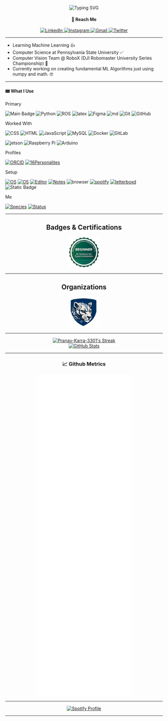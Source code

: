 <p align="center">
    <img src="https://readme-typing-svg.demolab.com?font=Oswald&size=30&duration=3000&pause=70&color=888888&center=true&vCenter=true&multiline=true&repeat=false&random=false&width=650&height=130&lines=%F0%9F%91%8B+Hello!+My+name+is+Pranav+Karra;%F0%9F%93%8DWelcome+to+my+Github+profile!" alt="Typing SVG" />
</p>

<div align="center">
    <h4>📩 Reach Me</h4>
    <a href="https://www.linkedin.com/in/pranav-karra-09477228b">
        <img src="https://img.shields.io/badge/-pranavkarra-blue?style=flat-square&logo=Linkedin&logoColor=white" alt="LinkedIn" />
    </a>
    <a href="https://instagram.com/pranav.karra">
        <img src="https://img.shields.io/badge/-pranav.karra-purple?style=flat-square&logo=instagram&logoColor=white" alt="Instagram" />
    </a>
    <a href="mailto:pranavkarra001@gmail.com">
        <img src="https://img.shields.io/badge/-pranavkarra001%40gmail.com-c14438?style=flat-square&logo=Gmail&logoColor=white" alt="Gmail" />
    </a>
    <a href="https://twitter.com/pranav__karra">
        <img src="https://img.shields.io/badge/-pranav__karra-blue?logo=Twitter" alt="Twitter" />
    </a>
</div>

---

- Learning Machine Learning 👍
- Computer Science at Pennsylvania State University ✅
- Computer Vision Team @ RoboX (DJI Robomaster University Series Championship) 🤖
- Currently working on creating fundamental ML Algorithms just using numpy and math. 🤓

---
#### 📟 What I Use
Primary

![Main Badge](https://img.shields.io/badge/Main-Jupyter_Notebook-orange?logo=Jupyter&labelColor=black)
![Python](https://img.shields.io/badge/-Python-grey?style=flat-square&logo=Python)
![ROS](https://img.shields.io/badge/-ROS-navy?logo=ROS)
![latex](https://img.shields.io/badge/-LaTex-teal?logo=latex&logoColor=white)
![Figma](https://img.shields.io/badge/-Figma-grey?logo=figma)
![md](https://img.shields.io/badge/-markdown-blue?logo=markdown&logoColor=white)
![Git](https://img.shields.io/badge/-Git-grey?style=flat-square&logo=git)
![GitHub](https://img.shields.io/badge/-GitHub-181717?style=flat-square&logo=github)

Worked With

![CSS](https://img.shields.io/badge/-CSS3-darkblue?logo=css3&logoColor=white)
![HTML](https://img.shields.io/badge/-HTML5-orange?logo=html5&logoColor=white)
![JavaScript](https://img.shields.io/badge/-JavaScript-grey?logo=javascript)
![MySQL](https://img.shields.io/badge/-MySQL-black?style=flat-square&logo=mysql)
![Docker](https://img.shields.io/badge/-Docker-blue?style=flat-square&logo=docker&logoColor=white)
![GitLab](https://img.shields.io/badge/-GitLab-FCA121?style=flat-square&logo=gitlab)

![jetson](https://img.shields.io/badge/-Jetson-olive?logo=nvidia)
![Raspberry Pi](https://img.shields.io/badge/-Raspberry%20Pi-C51A4A?style=flat-square&logo=Raspberry-Pi)
![Arduino](https://img.shields.io/badge/-Arduino-teal?logo=arduino)

Profiles

[![ORCID](https://img.shields.io/badge/ORCID-0009--0009--4241--9700-green?style=flat-square&logo=orcid&logoColor=white&labelColor=grey)](https://orcid.org/0009-0009-4241-9700)
[![16Personalites](https://img.shields.io/badge/-16Personalities-olive?link=https%3A%2F%2Fwww.16personalities.com%2Fprofiles%2F657a2e4a73f3e)](https://www.16personalities.com/profiles/657a2e4a73f3e)

Setup

[![OS](https://img.shields.io/badge/OS-macOS-informational?style=flat-square&logo=apple&logoColor=white&labelColor=grey)](https://en.wikipedia.org/wiki/MacOS)
[![OS](https://img.shields.io/badge/OS-Linux-informational?style=flat-square&logo=linux&logoColor=white&labelColor=grey)](https://en.wikipedia.org/wiki/Linux)
[![Editor](https://img.shields.io/badge/Editor-VSCode-blue?style=flat-square&logo=visual-studio-code&logoColor=white&labelColor=grey)](https://code.visualstudio.com/)
[![Notes](https://img.shields.io/badge/Notes-Obsidian-purple?logo=Obsidian&labelColor=grey)](https://obsidian.md)
![browser](https://img.shields.io/badge/Browser-Vivaldi-red?logo=vivaldi&logoColor=white&labelColor=grey)
[![spotify](https://img.shields.io/badge/Music-Spotify-neongreen?logo=Spotify&link=https%3A%2F%2Fwww.16personalities.com%2Fprofiles%2F657a2e4a73f3e&labelColor=grey)](https://open.spotify.com/user/31upcnx4lq5jkxajpswotik5wnuu)
[![letterboxd](https://img.shields.io/badge/-letterboxd-orange?logo=Letterboxd&link=https%3A%2F%2Fwww.16personalities.com%2Fprofiles%2F657a2e4a73f3e)](https://letterboxd.com/pranavkarra/)
![Static Badge](https://img.shields.io/badge/Passwords-Bitwarden-blue?logo=bitwarden)

Me

[![Species](https://img.shields.io/badge/Species-Homo_sapiens-success?style=flat-square&logo=mailchimp&logoColor=white&labelColor=grey)](https://en.wikipedia.org/wiki/Homo_sapiens)
[![Status](https://img.shields.io/badge/Status-Stable-success?style=flat-square&logo=gravatar&logoColor=white&labelColor=grey)](https://en.wikipedia.org/wiki/Life)

---
<div align="center">
    <h2>Badges & Certifications</h2>
</div>

<div align="center">
    <a href="https://openbadgefactory.com/v1/assertion/9b1bdbc990c6d7a15f5aa3f01b54b58cd25263e4">
        <img src="alcf_certification.png" width="100" height="100">
    </a>
</div>

---

<div align="center">
    <h2>Organizations</h2>
</div>

<div align="center">
    <a href="https://github.com/PennState-RoboX">
        <img src="robox_logo.png" width="100" height="100">
    </a>
</div>

---

<div align="center">
    <a href="https://github.com/anuraghazra/github-readme-stats">
        <img src="https://github-readme-streak-stats.herokuapp.com/?user=Pranav-Karra-3301&theme=transparent&hide_border=false" alt="Pranav-Karra-3301's Streak" />
    </a>
</div>

<div align="center">
    <a href="https://github.com/anuraghazra/github-readme-stats">
        <img src="https://github-readme-stats.vercel.app/api?username=Pranav-Karra-3301&theme=transparent&show_icons=true&include_all_commits=true&hide_border=false&count_private=true&card_width=100" alt="GitHub Stats" />
    </a>
</div>



---
<div align="center">
    <h3>📈 Github Metrics</h3>
    <img src="/github-metrics.svg" alt="Metrics" />
</div>

---

<div align="center">
    <a href="https://spotify-github-profile.vercel.app/api/view?uid=31upcnx4lq5jkxajpswotik5wnuu&cover_image=true&theme=default&show_offline=false&background_color=131781&interchange=true&bar_color=0ced27&bar_color_cover=true">
        <img src="https://spotify-github-profile.vercel.app/api/view?uid=31upcnx4lq5jkxajpswotik5wnuu&cover_image=true&theme=default&show_offline=false&background_color=131781&interchange=true&bar_color=0ced27&bar_color_cover=true" alt="Spotify Profile" />
    </a>
</div>


---
